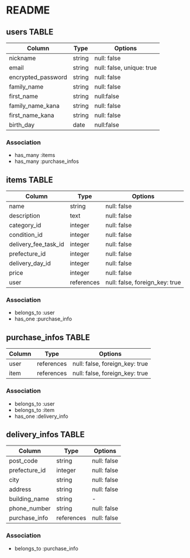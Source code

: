 # README

## users TABLE

|Column|Type|Options|
|-|-|-|
|nickname|string|null: false|
|email|string|null: false, unique: true|
|encrypted_password|string|null: false|
|family_name|string|null: false|
|first_name|string|null:false|
|family_name_kana|string|null: false|
|first_name_kana|string|null: false|
|birth_day|date|null:false|

### Association
  - has_many :items
  - has_many :purchase_infos

## items TABLE

|Column|Type|Options|
|-|-|-|
|name|string|null: false|
|description|text|null: false|
|category_id|integer|null: false|
|condition_id|integer|null: false|
|delivery_fee_task_id|integer|null: false|
|prefecture_id|integer|null: false|
|delivery_day_id|integer|null: false|
|price|integer|null: false|
|user|references|null: false, foreign_key: true|

### Association
  - belongs_to :user
  - has_one :purchase_info

## purchase_infos TABLE

|Column|Type|Options|
|-|-|-|
|user|references|null: false, foreign_key: true|
|item|references|null: false, foreign_key: true|

### Association
  - belongs_to :user
  - belongs_to :item
  - has_one :delivery_info

## delivery_infos TABLE

|Column|Type|Options|
|-|-|-|
|post_code|string|null: false|
|prefecture_id|integer|null: false|
|city|string|null: false|
|address|string|null: false|
|building_name|string|-|
|phone_number|string|null: false|
|purchase_info|references|null: false|

### Association
- belongs_to :purchase_info

